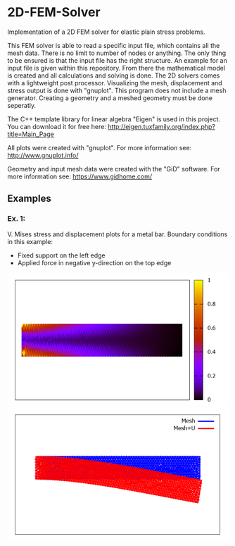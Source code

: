 # 2D-FEM-Solver
Implementation of a 2D FEM solver for elastic plain stress problems. 


This FEM solver is able to read a specific input file, which contains all the mesh data. There is no limit to number of nodes or anything. The only thing to be ensured is that the input file has the right structure. An example for an input file is given within this repository. From there the mathematical model is created and all calculations and solving is done. The 2D solvers comes with a lightweight post processor. Visualizing the mesh, displacement and stress output is done with "gnuplot". This program does not include a mesh generator. Creating a geometry and a meshed geometry must be done seperatly. 



The C++ template library for linear algebra "Eigen" is used in this project. You can download it for free here:
http://eigen.tuxfamily.org/index.php?title=Main_Page

All plots were created with "gnuplot". For more information see:
http://www.gnuplot.info/

Geometry and input mesh data were created with the "GiD" software. For more information see:
https://www.gidhome.com/

## Examples
### Ex. 1:
V. Mises stress and displacement plots for a metal bar. Boundary conditions in this example:
- Fixed support on the left edge
- Applied force in negative y-direction on the top edge

![Stress_Plot_Ex_01.png](https://github.com/JoshuaSimon/2D-FEM-Solver/blob/master/Example/Stress_Plot_Ex_01.png)
![Displacements_Plot_Ex_01.png](https://github.com/JoshuaSimon/2D-FEM-Solver/blob/master/Example/Displacements_Plot_Ex_01.png)
